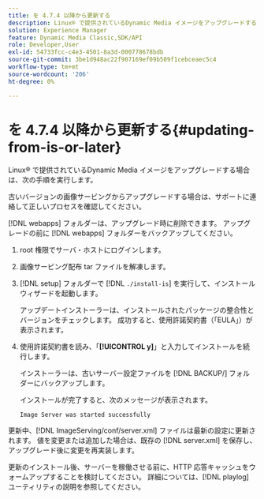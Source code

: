 ```yaml
---
title: を 4.7.4 以降から更新する
description: Linux® で提供されているDynamic Media イメージをアップグレードする場合は、次の手順を実行します。
solution: Experience Manager
feature: Dynamic Media Classic,SDK/API
role: Developer,User
exl-id: 54733fcc-c4e3-4501-8a3d-000778678bdb
source-git-commit: 3be1d948ac22f907169ef09b509f1cebceaec5c4
workflow-type: tm+mt
source-wordcount: '206'
ht-degree: 0%

---
```


# を 4.7.4 以降から更新する{#updating-from-is-or-later}

Linux® で提供されているDynamic Media イメージをアップグレードする場合は、次の手順を実行します。

古いバージョンの画像サービングからアップグレードする場合は、サポートに連絡して正しいプロセスを確認してください。

[!DNL webapps] フォルダーは、アップグレード時に削除できます。 アップグレードの前に [!DNL webapps] フォルダーをバックアップしてください。

1. root 権限でサーバ・ホストにログインします。
1. 画像サービング配布 tar ファイルを解凍します。
1. [!DNL setup] フォルダーで [!DNL `./install-is`] を実行して、インストールウィザードを起動します。

   アップデートインストーラーは、インストールされたパッケージの整合性とバージョンをチェックします。 成功すると、使用許諾契約書（「EULA」）が表示されます。
1. 使用許諾契約書を読み、「**[!UICONTROL y]**」と入力してインストールを続行します。

   インストーラーは、古いサーバー設定ファイルを [!DNL BACKUP/] フォルダーにバックアップします。

   インストールが完了すると、次のメッセージが表示されます。

   `Image Server was started successfully`

更新中、[!DNL ImageServing/conf/server.xml] ファイルは最新の設定に更新されます。 値を変更または追加した場合は、既存の [!DNL server.xml] を保存し、アップグレード後に変更を再実装します。

更新のインストール後、サーバーを稼働させる前に、HTTP 応答キャッシュをウォームアップすることを検討してください。 詳細については、[!DNL playlog] ユーティリティの説明を参照してください。
